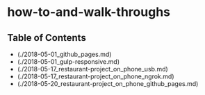 # how-to-and-walk-throughs

## Table of Contents

- (./2018-05-01_github_pages.md)
- (./2018-05-01_gulp-responsive.md)
- (./2018-05-17_restaurant-project_on_phone_usb.md)
- (./2018-05-17_restaurant-project_on_phone_ngrok.md)
- (./2018-05-20_restaurant-project_on_phone_github_pages.md)

















